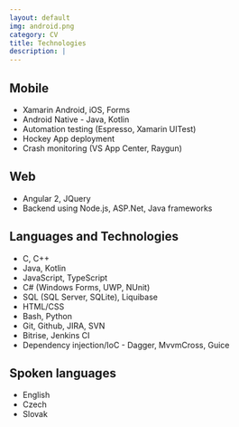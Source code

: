 ```yaml
---
layout: default
img: android.png
category: CV
title: Technologies
description: |
---
```

## Mobile

* Xamarin Android, iOS, Forms
* Android Native - Java, Kotlin
* Automation testing (Espresso, Xamarin UITest)
* Hockey App deployment
* Crash monitoring (VS App Center, Raygun)

## Web

* Angular 2, JQuery
* Backend using Node.js, ASP.Net, Java frameworks

## Languages and Technologies

* C, C++
* Java, Kotlin
* JavaScript, TypeScript
* C# (Windows Forms, UWP, NUnit)
* SQL (SQL Server, SQLite), Liquibase
* HTML/CSS
* Bash, Python
* Git, Github, JIRA, SVN
* Bitrise, Jenkins CI
* Dependency injection/IoC - Dagger, MvvmCross, Guice

## Spoken languages

* English
* Czech
* Slovak




